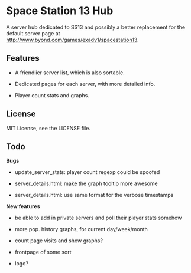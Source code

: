Space Station 13 Hub
================================================================================

A server hub dedicated to SS13 and possibly a better replacement for the default
server page at http://www.byond.com/games/exadv1/spacestation13.

Features
--------------------------------------------------------------------------------

- A friendlier server list, which is also sortable.

- Dedicated pages for each server, with more detailed info.

- Player count stats and graphs.

License
--------------------------------------------------------------------------------
MIT License, see the LICENSE file.

Todo
--------------------------------------------------------------------------------

**Bugs**

- update_server_stats: player count regexp could be spoofed

- server_details.html: make the graph tooltip more awesome

- server_details.html: use same format for the verbose timestamps

**New features**

- be able to add in private servers and poll their player stats somehow

- more pop. history graphs, for current day/week/month

- count page visits and show graphs?

- frontpage of some sort

- logo?

